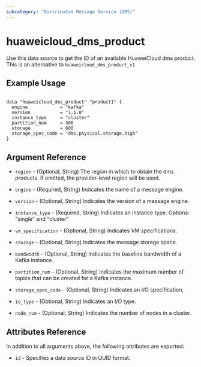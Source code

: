 ```yaml
---
subcategory: "Distributed Message Service (DMS)"
---
```


# huaweicloud\_dms\_product

Use this data source to get the ID of an available HuaweiCloud dms product.
This is an alternative to `huaweicloud_dms_product_v1`

## Example Usage

```hcl

data "huaweicloud_dms_product" "product1" {
  engine            = "kafka"
  version           = "1.1.0"
  instance_type     = "cluster"
  partition_num     = 300
  storage           = 600
  storage_spec_code = "dms.physical.storage.high"
}
```

## Argument Reference

* `region` - (Optional, String) The region in which to obtain the dms products. If omitted, the provider-level region will be used.

* `engine` - (Required, String) Indicates the name of a message engine.

* `version` - (Optional, String) Indicates the version of a message engine.

* `instance_type` - (Required, String) Indicates an instance type. Options: "single" and "cluster"

* `vm_specification` - (Optional, String) Indicates VM specifications.

* `storage` - (Optional, String) Indicates the message storage space.

* `bandwidth` - (Optional, String) Indicates the baseline bandwidth of a Kafka instance.

* `partition_num` - (Optional, String) Indicates the maximum number of topics that can be created for a Kafka instance.

* `storage_spec_code` - (Optional, String) Indicates an I/O specification.

* `io_type` - (Optional, String) Indicates an I/O type.

* `node_num` - (Optional, String) Indicates the number of nodes in a cluster.


## Attributes Reference

In addition to all arguments above, the following attributes are exported:

* `id` - Specifies a data source ID in UUID format.

